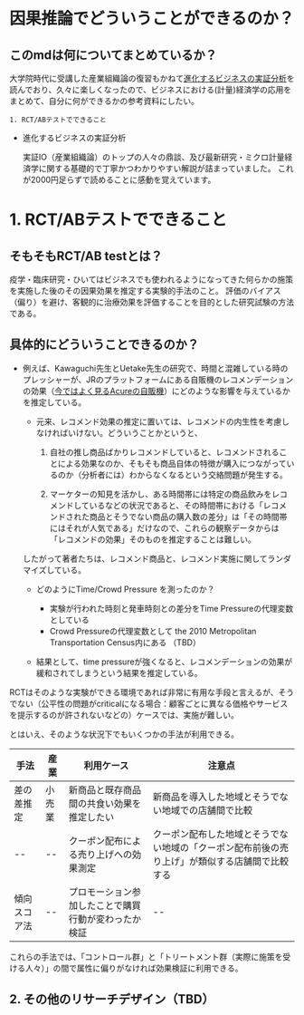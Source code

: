 # 因果推論でどういうことができるのか？



## このmdは何についてまとめているか？
大学院時代に受講した産業組織論の復習もかねて[進化するビジネスの実証分析](https://www.nippyo.co.jp/shop/book/8278.html)を読んでおり、久々に楽しくなったので、ビジネスにおける(計量)経済学の応用をまとめて、自分に何ができるかの参考資料にしたい。

    1. RCT/ABテストでできること


- 進化するビジネスの実証分析
    
    実証IO（産業組織論）のトップの人々の鼎談、及び最新研究・ミクロ計量経済学に関する基礎的で丁寧かつわかりやすい解説が詰まっていました。
    これが2000円足らずで読めることに感動を覚えています。

# 1. RCT/ABテストでできること

## そもそもRCT/AB testとは？
疫学・臨床研究・ひいてはビジネスでも使われるようになってきた何らかの施策を実施した後のその因果効果を推定する実験的手法のこと。
    評価のバイアス（偏り）を避け、客観的に治療効果を評価することを目的とした研究試験の方法である。


## 具体的にどういうことできるのか？
- 例えば、Kawaguchi先生とUetake先生の研究で、時間と混雑している時のプレッシャーが、JRのプラットフォームにある自販機のレコメンデーションの効果（[今ではよく見るAcureの自販機](https://xtech.nikkei.com/it/article/Watcher/20100901/351655/)）にどのような影響を与えているかを推定している。

    - 元来、レコメンド効果の推定に置いては、レコメンドの内生性を考慮しなければいけない。どういうことかというと、

        1. 自社の推し商品ばかりレコメンドしていると、レコメンドされることによる効果なのか、そもそも商品自体の特徴が購入につながっているのか（分析者には）わからなくなるという交絡問題が発生する。  

        2. マーケターの知見を活かし、ある時間帯には特定の商品飲みをレコメンドしているなどの状況であると、その時間帯における「レコメンドされた商品とそうでない商品の購入数の差分」は「その時間帯にはそれが人気である」だけなので、これらの観察データからは「レコメンドの効果」そのものを推定することは難しい。

    したがって著者たちは、レコメンド商品と、レコメンド実施に関してランダマイズしている。

    - どのようにTime/Crowd Pressure を測ったのか？
        - 実験が行われた時刻と発車時刻との差分をTime Pressureの代理変数としている
       - Crowd Pressureの代理変数として the 2010 Metropolitan Transportation Census内にある （TBD）

    - 結果として、time pressureが強くなると、レコメンデーションの効果が緩和されてしまうという結果を推定している。


RCTはそのような実験ができる環境であれば非常に有用な手段と言えるが、そうでない（公平性の問題がcriticalになる場合：顧客ごとに異なる価格やサービスを提示するのが許されないなどの）ケースでは、実施が難しい。

とはいえ、そのような状況下でもいくつかの手法が利用できる。

手法|産業|利用ケース|注意点
--|--|--|--
差の差推定|小売業|新商品と既存商品間の共食い効果を推定したい|新商品を導入した地域とそうでない地域での店舗間で比較|
--|--|クーポン配布による売り上げへの効果測定|クーポン配布した地域とそうでない地域の「クーポン配布前後の売り上げ」が類似する店舗間で比較する|
傾向スコア法|--|プロモーション参加したことで購買行動が変わったか検証|--

これらの手法では、「コントロール群」と「トリートメント群（実際に施策を受ける人々）」の間で属性に偏りがなければ効果検証に利用できる。


## 2. その他のリサーチデザイン（TBD）
